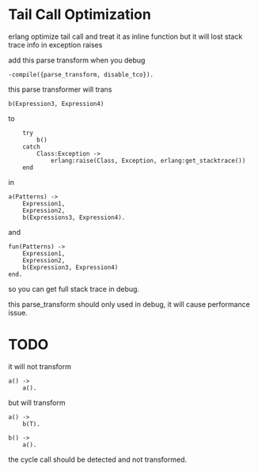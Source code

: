 # Tail Call Optimization 

erlang optimize tail call and treat it as inline function
but it will lost stack trace info in exception raises 

add this parse transform when you debug

    -compile({parse_transform, disable_tco}).

this parse transformer will trans

    b(Expression3, Expression4)
    
to

        try 
            b()
        catch
            Class:Exception ->
                erlang:raise(Class, Exception, erlang:get_stacktrace())
        end
    
in

    a(Patterns) -> 
        Expression1,
        Expression2,
        b(Expressions3, Expression4).
        
and

    fun(Patterns) ->
        Expression1,
        Expression2,
        b(Expression3, Expression4)
    end.
    
so you can get full stack trace in debug.

this parse_transform should only used in debug, it will cause performance issue.

# TODO

it will not transform 

    a() ->
        a().
        
but will transform

    a() ->
        b(T).
        
    b() ->
        a().
        
the cycle call should be detected and not transformed.
